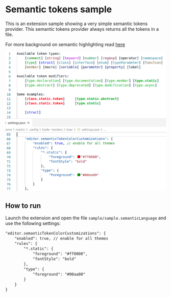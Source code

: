 # Semantic tokens sample

This is an extension sample showing a very simple semantic tokens provider. This
semantic tokens provider always returns all the tokens in a file.

For more background on semantic highlighting read
[here](https://code.visualstudio.com/api/language-extensions/semantic-highlight-guide)

![Screenshot](demo.png)

## How to run

Launch the extension and open the file `sample/sample.semanticLanguage` and use
the following settings:

```jsonc
"editor.semanticTokenColorCustomizations": {
	"enabled": true, // enable for all themes
	"rules": {
		"*.static": {
			"foreground": "#ff0000",
			"fontStyle": "bold"
		},
		"type": {
			"foreground": "#00aa00"
		}
	}
}
```
